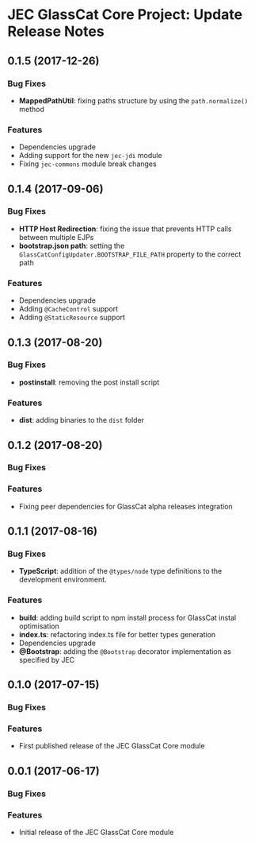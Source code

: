 # JEC GlassCat Core Project: Update Release Notes

<a name="jec-glasscat-core-0.1.5"></a>
## **0.1.5** (2017-12-26)

### Bug Fixes

- **MappedPathUtil**: fixing paths structure by using the `path.normalize()` method

### Features

- Dependencies upgrade
- Adding support for the new `jec-jdi` module
- Fixing `jec-commons` module break changes

<a name="jec-glasscat-core-0.1.4"></a>
## **0.1.4** (2017-09-06)

### Bug Fixes

- **HTTP Host Redirection**: fixing the issue that prevents HTTP calls between multiple EJPs
- **bootstrap.json path**: setting the `GlassCatConfigUpdater.BOOTSTRAP_FILE_PATH` property to the correct path

### Features

- Dependencies upgrade
- Adding `@CacheControl` support
- Adding `@StaticResource` support

<a name="jec-glasscat-core-0.1.3"></a>
## **0.1.3** (2017-08-20)

### Bug Fixes

- **postinstall**: removing the post install script

### Features

- **dist**: adding binaries to the `dist` folder

<a name="jec-glasscat-core-0.1.2"></a>
## **0.1.2** (2017-08-20)

### Bug Fixes

### Features

- Fixing peer dependencies for GlassCat alpha releases integration

<a name="jec-glasscat-core-0.1.1"></a>
## **0.1.1** (2017-08-16)

### Bug Fixes

- **TypeScript**: addition of the `@types/node` type definitions to the development environment.

### Features

- **build**: adding build script to npm install process for GlassCat instal optimisation
- **index.ts**: refactoring index.ts file for better types generation
- Dependencies upgrade
- **@Bootstrap**: adding the `@Bootstrap` decorator implementation as specified by JEC

<a name="jec-glasscat-core-0.1.0"></a>
## **0.1.0** (2017-07-15)

### Bug Fixes

### Features

- First published release of the JEC GlassCat Core module

<a name="jec-glasscat-core-0.0.1"></a>
## **0.0.1** (2017-06-17)

### Bug Fixes

### Features

- Initial release of the JEC GlassCat Core module